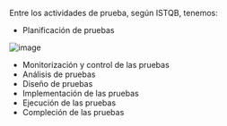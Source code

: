 Entre los actividades de prueba, según ISTQB, tenemos:

- Planificación de pruebas



![image](https://github.com/user-attachments/assets/dfd5440a-8686-4222-94fd-4c96953b20bf)




- Monitorización y control de las pruebas
- Análisis de pruebas
- Diseño de pruebas
- Implementación de las pruebas
- Ejecución de las pruebas
- Compleción de las pruebas
